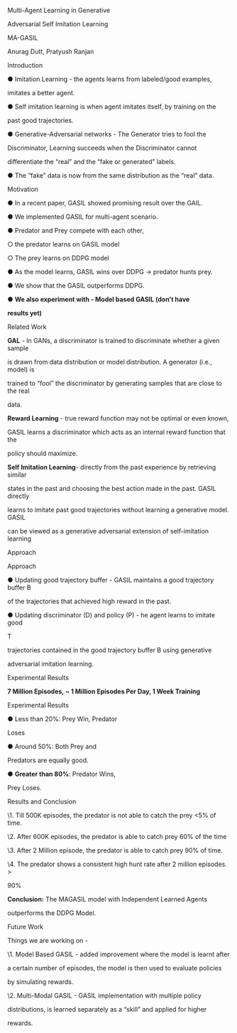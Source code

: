 ﻿

Multi-Agent Learning in Generative

Adversarial Self Imitation Learning

MA-GASIL

Anurag Dutt, Pratyush Ranjan





Introduction

● Imitation Learning - the agents learns from labeled/good examples,

imitates a better agent.

● Self imitation learning is when agent imitates itself, by training on the

past good trajectories.

● Generative-Adversarial networks - The Generator tries to fool the

Discriminator, Learning succeeds when the Discriminator cannot

differentiate the “real” and the “fake or generated” labels.

● The “fake” data is now from the same distribution as the “real” data.





Motivation

● In a recent paper, GASIL showed promising result over the GAIL.

● We implemented GASIL for multi-agent scenario.

● Predator and Prey compete with each other,

○ the predator learns on GASIL model

○ The prey learns on DDPG model

● As the model learns, GASIL wins over DDPG → predator hunts prey.

● We show that the GASIL outperforms DDPG.

● **We also experiment with - Model based GASIL (don’t have**

**results yet)**





Related Work

**GAL** - In GANs, a discriminator is trained to discriminate whether a given sample

is drawn from data distribution or model distribution. A generator (i.e., model) is

trained to “fool” the discriminator by generating samples that are close to the real

data.

**Reward Learning** - true reward function may not be optimal or even known,

GASIL learns a discriminator which acts as an internal reward function that the

policy should maximize.

**Self Imitation Learning**- directly from the past experience by retrieving similar

states in the past and choosing the best action made in the past. GASIL directly

learns to imitate past good trajectories without learning a generative model. GASIL

can be viewed as a generative adversarial extension of self-imitation learning





Approach





Approach

● Updating good trajectory buffer - GASIL maintains a good trajectory buffer B

of the trajectories that achieved high reward in the past.

● Updating discriminator (D) and policy (P) - he agent learns to imitate good

T

trajectories contained in the good trajectory buffer B using generative

adversarial imitation learning.





Experimental Results

**7 Million Episodes, ~ 1 Million Episodes Per Day, 1 Week Training**





Experimental Results

● Less than 20%: Prey Win, Predator

Loses

● Around 50%: Both Prey and

Predators are equally good.

● **Greater than 80%**: Predator Wins,

Prey Loses.





Results and Conclusion

\1. Till 500K episodes, the predator is not able to catch the prey <5% of time.

\2. After 600K episodes, the predator is able to catch prey 60% of the time

\3. After 2 Million episode, the predator is able to catch prey 90% of time.

\4. The predator shows a consistent high hunt rate after 2 million episodes. >

90%

**Conclusion:** The MAGASIL model with Independent Learned Agents

outperforms the DDPG Model.





Future Work

Things we are working on -

\1. Model Based GASIL - added improvement where the model is learnt after

a certain number of episodes, the model is then used to evaluate policies

by simulating rewards.

\2. Multi-Modal GASIL - GASIL implementation with multiple policy

distributions, is learned separately as a “skill” and applied for higher

rewards.

